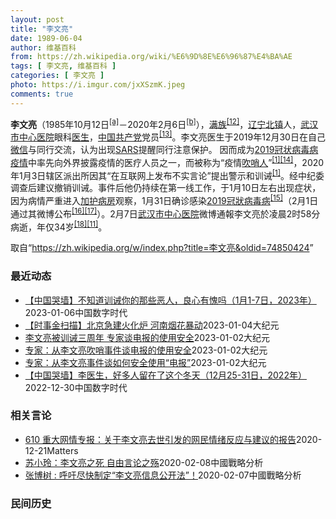 ```yaml
---
layout: post
title: "李文亮"
date: 1989-06-04
author: 维基百科
from: https://zh.wikipedia.org/wiki/%E6%9D%8E%E6%96%87%E4%BA%AE
tags: [ 李文亮, 维基百科 ]
categories: [ 李文亮 ]
photo: https://i.imgur.com/jxXSzmK.jpeg
comments: true
---
```

<div class="mw-parser-output"><div id="noteTA-86a2cf6f" class="noteTA"><div class="noteTA-group"><div data-noteta-group-source="module" data-noteta-group="Medicine"></div><div data-noteta-group-source="module" data-noteta-group="地名"></div></div><div class="noteTA-local"><div data-noteta-code="zh-hans:互联网+; zh-hant:互聯網+;"></div><div data-noteta-code="zh-cn:卡洛·乌尔巴尼; zh-hk:卡爾婁·武爾班尼; zh-tw:卡洛·厄巴尼;"></div><div data-noteta-code="zh-cn:弗吉尼亚大学; zh-tw:維吉尼亞大學; zh-hk:維珍尼亞大學;"></div></div></div>

<p><b>李文亮</b>（1985年10月12日<sup id="cite_ref-3" class="reference"><a href="#cite_note-3">[a]</a></sup>－2020年2月6日<sup id="cite_ref-13" class="reference"><a href="#cite_note-13">[b]</a></sup>），<a href="/wiki/%E6%BB%A1%E6%97%8F" title="满族">满族</a><sup id="cite_ref-14" class="reference"><a href="#cite_note-14">[12]</a></sup>，<a href="/wiki/%E8%BE%BD%E5%AE%81%E7%9C%81" title="辽宁省">辽宁</a><a href="/wiki/%E5%8C%97%E9%95%87%E5%B8%82" title="北镇市">北镇</a>人，<a href="/wiki/%E6%AD%A6%E6%B1%89%E5%B8%82%E4%B8%AD%E5%BF%83%E5%8C%BB%E9%99%A2" title="武汉市中心医院">武汉市中心医院</a>眼科<a href="/wiki/%E5%8C%BB%E7%94%9F" title="医生">医生</a>，<a href="/wiki/%E4%B8%AD%E5%9B%BD%E5%85%B1%E4%BA%A7%E5%85%9A" title="中国共产党">中国共产党</a>党员<sup id="cite_ref-15" class="reference"><a href="#cite_note-15">[13]</a></sup>。李文亮医生于2019年12月30日在自己<a href="/wiki/%E5%BE%AE%E4%BF%A1" title="微信">微信</a>与同行交流，认为出现<a href="/wiki/%E5%9A%B4%E9%87%8D%E6%80%A5%E6%80%A7%E5%91%BC%E5%90%B8%E7%B3%BB%E7%B5%B1%E7%B6%9C%E5%90%88%E7%97%87" title="嚴重急性呼吸系統綜合症">SARS</a>提醒同行注意保护。 因而成为<a href="/wiki/2019%E5%86%A0%E7%8A%B6%E7%97%85%E6%AF%92%E7%97%85%E7%96%AB%E6%83%85" title="2019冠状病毒病疫情">2019冠状病毒病疫情</a>中率先向外界披露疫情的医疗人员之一，而被称为“疫情<a href="/wiki/%E5%90%B9%E5%93%A8%E4%BA%BA" title="吹哨人">吹哨人</a>”<sup id="cite_ref-财新_1-1" class="reference"><a href="#cite_note-财新-1">[1]</a></sup><sup id="cite_ref-16" class="reference"><a href="#cite_note-16">[14]</a></sup>，2020年1月3日辖区派出所因其“在互联网上发布不实言论”提出警示和训诫<sup id="cite_ref-财新_1-2" class="reference"><a href="#cite_note-财新-1">[1]</a></sup>。经中纪委调查后建议撤销训诫。事件后他仍持续在第一线工作，于1月10日左右出现症状，因为病情严重进入<a href="/wiki/%E5%8A%A0%E6%8A%A4%E7%97%85%E6%88%BF" class="mw-redirect" title="加护病房">加护病房</a>观察，1月31日确诊感染<a href="/wiki/2019%E5%86%A0%E7%8B%80%E7%97%85%E6%AF%92%E7%97%85" class="mw-redirect" title="2019冠狀病毒病">2019冠狀病毒病</a><sup id="cite_ref-监察答记者问_17-0" class="reference"><a href="#cite_note-监察答记者问-17">[15]</a></sup>（2月1日通过其微博公布<sup id="cite_ref-18" class="reference"><a href="#cite_note-18">[16]</a></sup><sup id="cite_ref-19" class="reference"><a href="#cite_note-19">[17]</a></sup>）。2月7日<a href="/wiki/%E6%AD%A6%E6%B1%89%E5%B8%82%E4%B8%AD%E5%BF%83%E5%8C%BB%E9%99%A2" title="武汉市中心医院">武汉市中心医院</a>微博通報李文亮於凌晨2时58分病逝，年仅34岁<sup id="cite_ref-20" class="reference"><a href="#cite_note-20">[18]</a></sup><sup id="cite_ref-wjw.wuhan_12-1" class="reference"><a href="#cite_note-wjw.wuhan-12">[11]</a></sup>。
</p>
</div><noscript><img src="//zh.wikipedia.org/wiki/Special:CentralAutoLogin/start?type=1x1" alt="" title="" width="1" height="1" style="border: none; position: absolute;"></noscript>
<div class="printfooter" data-nosnippet="">取自“<a dir="ltr" href="https://zh.wikipedia.org/w/index.php?title=李文亮&amp;oldid=74850424">https://zh.wikipedia.org/w/index.php?title=李文亮&amp;oldid=74850424</a>”</div><div id="recent-news"><h3>最近动态</h3><ul><li><a href="https://nodebe4.github.io/waimei/2023-01-06/%E4%B8%AD%E5%9B%BD%E5%93%AD%E5%A2%99-%E4%B8%8D%E7%9F%A5%E9%81%93%E8%AE%AD%E8%AF%AB%E4%BD%A0%E7%9A%84%E9%82%A3%E4%BA%9B%E6%81%B6%E4%BA%BA-%E8%89%AF%E5%BF%83%E6%9C%89%E6%84%A7%E5%90%97-1%E6%9C%881-7%E6%97%A5-2023%E5%B9%B4" title="【中国哭墙】不知道训诫你的那些恶人，良心有愧吗（1月1-7日，2023年）—— CDT 档案卡 标题：【中国哭墙】不知道训诫你的那些恶人，良心有愧吗（1月1-7日，2023年）作者：李文亮医生微...">【中国哭墙】不知道训诫你的那些恶人，良心有愧吗（1月1-7日，2023年）</a><time>2023-01-06</time><a class="tag">中国数字时代</a></li>
<li><a href="https://nodebe4.github.io/waimei/2023-01-04/%E6%97%B6%E4%BA%8B%E9%87%91%E6%89%AB%E6%8F%8F-%E5%8C%97%E4%BA%AC%E6%80%A5%E5%BB%BA%E7%81%AB%E5%8C%96%E7%82%89-%E6%B2%B3%E5%8D%97%E7%83%9F%E8%8A%B1%E6%9A%B4%E5%8A%A8" title="【时事金扫描】北京急建火化炉 河南烟花暴动—— 【大纪元2023年01月05日讯】大家好，欢迎收看“时事金扫描”。我是金然。 今天焦点：“老子故里”爆发烟花暴动，全程视频追踪；李文亮遭训诫三周年...">【时事金扫描】北京急建火化炉 河南烟花暴动</a><time>2023-01-04</time><a class="tag">大纪元</a></li>
<li><a href="https://nodebe4.github.io/waimei/2023-01-02/%E6%9D%8E%E6%96%87%E4%BA%AE%E8%A2%AB%E8%AE%AD%E8%AF%AB%E4%B8%89%E5%91%A8%E5%B9%B4-%E4%B8%93%E5%AE%B6%E8%B0%88%E7%94%B5%E6%8A%A5%E7%9A%84%E4%BD%BF%E7%94%A8%E5%AE%89%E5%85%A8" title="李文亮被训诫三周年 专家谈电报的使用安全—— 【大纪元2023年01月03日讯】（大纪元记者李熙采访报导）“年终岁末，唏嘘不已，一地鸡毛，不由得怀念李文亮医生哨声响起三周年了。”2日，硅谷工程师...">李文亮被训诫三周年 专家谈电报的使用安全</a><time>2023-01-02</time><a class="tag">大纪元</a></li>
<li><a href="https://nodebe4.github.io/waimei/2023-01-02/%E4%B8%93%E5%AE%B6-%E4%BB%8E%E6%9D%8E%E6%96%87%E4%BA%AE%E5%90%B9%E5%93%A8%E4%BA%8B%E4%BB%B6%E8%B0%88%E7%94%B5%E6%8A%A5%E7%9A%84%E4%BD%BF%E7%94%A8%E5%AE%89%E5%85%A8" title="专家：从李文亮吹哨事件谈电报的使用安全—— 【大纪元2023年01月03日讯】（大纪元记者李熙采访报导）“年终岁末，唏嘘不已，一地鸡毛，不由得怀念李文亮医生哨声响起三周年了。”2日，硅谷工程师钟...">专家：从李文亮吹哨事件谈电报的使用安全</a><time>2023-01-02</time><a class="tag">大纪元</a></li>
<li><a href="https://nodebe4.github.io/waimei/2023-01-02/%E4%B8%93%E5%AE%B6-%E4%BB%8E%E6%9D%8E%E6%96%87%E4%BA%AE%E4%BA%8B%E4%BB%B6%E8%B0%88%E5%A6%82%E4%BD%95%E5%AE%89%E5%85%A8%E4%BD%BF%E7%94%A8-%E7%94%B5%E6%8A%A5" title="专家：从李文亮事件谈如何安全使用“电报”—— 【大纪元2023年01月03日讯】（大纪元记者李熙采访报导）“年终岁末，唏嘘不已，一地鸡毛，不由得怀念李文亮医生哨声响起三周年了。”2日，硅谷工程师...">专家：从李文亮事件谈如何安全使用“电报”</a><time>2023-01-02</time><a class="tag">大纪元</a></li>
<li><a href="https://nodebe4.github.io/waimei/2022-12-30/%E4%B8%AD%E5%9B%BD%E5%93%AD%E5%A2%99-%E6%9D%8E%E5%8C%BB%E7%94%9F-%E5%A5%BD%E5%A4%9A%E4%BA%BA%E7%95%99%E5%9C%A8%E4%BA%86%E8%BF%99%E4%B8%AA%E5%86%AC%E5%A4%A9-12%E6%9C%8825-31%E6%97%A5-2022%E5%B9%B4" title="【中国哭墙】李医生，好多人留在了这个冬天（12月25-31日，2022年）—— CDT 档案卡 标题：【中国哭墙】李医生，好多人留在了这个冬天（12月25-31日，2022年）作者：李文亮医生微...">【中国哭墙】李医生，好多人留在了这个冬天（12月25-31日，2022年）</a><time>2022-12-30</time><a class="tag">中国数字时代</a></li>
</ul></div><div id="open-opinion"><h3>相关言论</h3><ul><li><a href="https://nodebe4.github.io/opinion/2020-12-21/610-%E9%87%8D%E5%A4%A7%E7%BD%91%E6%83%85%E4%B8%93%E6%8A%A5-%E5%85%B3%E4%BA%8E%E6%9D%8E%E6%96%87%E4%BA%AE%E5%8E%BB%E4%B8%96%E5%BC%95%E5%8F%91%E7%9A%84%E7%BD%91%E6%B0%91%E6%83%85%E7%BB%AA%E5%8F%8D%E5%BA%94%E4%B8%8E%E5%BB%BA%E8%AE%AE%E7%9A%84%E6%8A%A5%E5%91%8A/" title="野兽爱智慧">610 重大网情专报：关于李文亮去世引发的网民情绪反应与建议的报告</a><time>2020-12-21</time><a class="tag">Matters</a></li>
<li><a href="https://nodebe4.github.io/opinion/2020-02-08/%E8%8B%8F%E5%B0%8F%E7%8E%B2-%E6%9D%8E%E6%96%87%E4%BA%AE%E4%B9%8B%E6%AD%BB-%E8%87%AA%E7%94%B1%E8%A8%80%E8%AE%BA%E4%B9%8B%E6%AE%87/" title="苏小玲">苏小玲：李文亮之死 自由言论之殇</a><time>2020-02-08</time><a class="tag">中國戰略分析</a></li>
<li><a href="https://nodebe4.github.io/opinion/2020-02-07/%E5%BC%A0%E5%8D%9A%E6%A0%91-%E5%91%BC%E5%90%81%E5%B0%BD%E5%BF%AB%E5%88%B6%E5%AE%9A-%E6%9D%8E%E6%96%87%E4%BA%AE%E4%BF%A1%E6%81%AF%E5%85%AC%E5%BC%80%E6%B3%95/" title="张博树">张博树 : 呼吁尽快制定“李文亮信息公开法”！</a><time>2020-02-07</time><a class="tag">中國戰略分析</a></li>
</ul></div><div id="mjls-record"><h3>民间历史</h3><ul></ul></div>